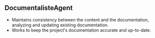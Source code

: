 ## DocumentalisteAgent
- Maintains consistency between the content and the documentation, analyzing and updating existing documentation.
- Works to keep the project's documentation accurate and up-to-date.
